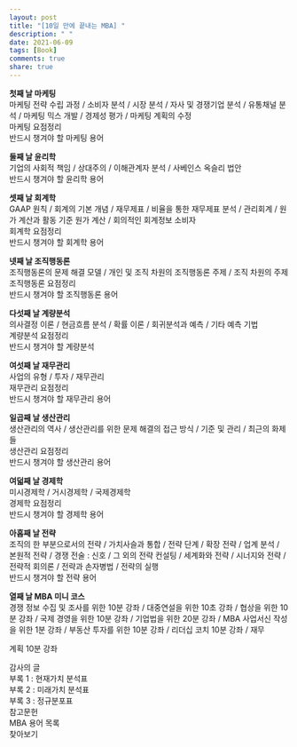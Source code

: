 ```yaml
---
layout: post
title: "[10일 만에 끝내는 MBA] "
description: " "
date: 2021-06-09
tags: [Book]
comments: true
share: true
---
```


**첫째 날 마케팅**  
마케팅 전략 수립 과정 / 소비자 분석 / 시장 분석 / 자사 및 경쟁기업 분석 / 유통채널 분석 / 마케팅 믹스 개발 / 경제성 평가 / 마케팅 계획의 수정  
마케팅 요점정리  
반드시 챙겨야 할 마케팅 용어  

**둘째 날 윤리학**  
기업의 사회적 책임 / 상대주의 / 이해관계자 분석 / 사베인스 옥슬리 법안  
반드시 챙겨야 할 윤리학 용어  

**셋째 날 회계학**  
GAAP 원칙 / 회계의 기본 개념 / 재무제표 / 비율을 통한 재무제표 분석 / 관리회계 / 원가 계산과 활동 기준 원가 계산 / 회의적인 회계정보 소비자   
회계학 요점정리  
반드시 챙겨야 할 회계학 용어  

**넷째 날 조직행동론**  
조직행동론의 문제 해결 모델 / 개인 및 조직 차원의 조직행동론 주제 / 조직 차원의 주제  
조직행동론 요점정리  
반드시 챙겨야 할 조직행동론 용어  

**다섯째 날 계량분석**  
의사결정 이론 / 현금흐름 분석 / 확률 이론 / 회귀분석과 예측 / 기타 예측 기법  
계량분석 요점정리  
반드시 챙겨야 할 계량분석  

**여섯째 날 재무관리**  
사업의 유형 / 투자 / 재무관리  
재무관리 요점정리  
반드시 챙겨야 할 재무관리 용어  

**일곱째 날 생산관리**  
생산관리의 역사 / 생산관리를 위한 문제 해결의 접근 방식 / 기준 및 관리 / 최근의 화제들  
생산관리 요점정리  
반드시 챙겨야 할 생산관리 용어  

**여덟째 날 경제학**  
미시경제학 / 거시경제학 / 국제경제학  
경제학 요점정리  
반드시 챙겨야 할 경제학 용어  

**아홉째 날 전략**  
조직의 한 부분으로서의 전략 / 가치사슬과 통합 / 전략 단계 / 확장 전략 / 업계 분석 / 본원적 전략 / 경쟁 전술 : 신호 / 그 외의 전략 컨설팅 / 세계화와 전략 / 시너지와 전략 / 전략적 회의론 / 전략과 손자병법 / 전략의 실행  
반드시 챙겨야 할 전략 용어  

**열째 날 MBA 미니 코스**  
경쟁 정보 수집 및 조사를 위한 10분 강좌 / 대중연설을 위한 10초 강좌 / 협상을 위한 10분 강좌 / 국제 경영을 위한 10분 강좌 / 기업법을 위한 20분 강좌 / MBA 사업서신 작성을 위한 1분 강좌 / 부동산 투자를 위한 10분 강좌 / 리더십 코치 10분 강좌 / 재무

계획 10분 강좌  

감사의 글  
부록 1 : 현재가치 분석표  
부록 2 : 미래가치 분석표  
부록 3 : 정규분포표  
참고문헌  
MBA 용어 목록  
찾아보기  
